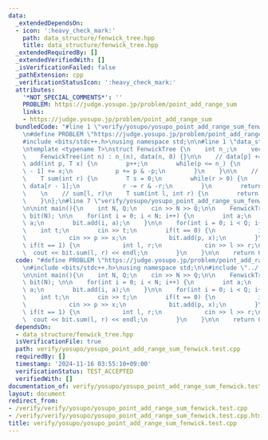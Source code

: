 ```yaml
---
data:
  _extendedDependsOn:
  - icon: ':heavy_check_mark:'
    path: data_structure/fenwick_tree.hpp
    title: data_structure/fenwick_tree.hpp
  _extendedRequiredBy: []
  _extendedVerifiedWith: []
  _isVerificationFailed: false
  _pathExtension: cpp
  _verificationStatusIcon: ':heavy_check_mark:'
  attributes:
    '*NOT_SPECIAL_COMMENTS*': ''
    PROBLEM: https://judge.yosupo.jp/problem/point_add_range_sum
    links:
    - https://judge.yosupo.jp/problem/point_add_range_sum
  bundledCode: "#line 1 \"verify/yosupo/yosupo_point_add_range_sum_fenwick.test.cpp\"\
    \n#define PROBLEM \"https://judge.yosupo.jp/problem/point_add_range_sum\"\n\n\
    #include <bits/stdc++.h>\nusing namespace std;\n\n#line 1 \"data_structure/fenwick_tree.hpp\"\
    \ntemplate <typename T>\nstruct FenwickTree {\n    int n_;\n    vector<T> data;\n\
    \    FenwickTree(int n) : n_(n), data(n, 0) {}\n\n    // data[p] += x\n    void\
    \ add(int p, T x) {\n        p++;\n        while(p <= n_) {\n            data[p\
    \ - 1] += x;\n            p += p & -p;\n        }\n    }\n\n    // sum[0, r)\n\
    \    T sum(int r) {\n        T s = 0;\n        while(r > 0) {\n            s +=\
    \ data[r - 1];\n            r -= r & -r;\n        }\n        return s;\n    }\n\
    \    \n    // sum[l, r)\n    T sum(int l, int r) {\n        return sum(r) - sum(l);\n\
    \    }\n};\n#line 7 \"verify/yosupo/yosupo_point_add_range_sum_fenwick.test.cpp\"\
    \n\nint main(){\n    int N, Q;\n    cin >> N >> Q;\n\n    FenwickTree<long long>\
    \ bit(N); \n\n    for(int i = 0; i < N; i++) {\n        int a;\n        cin >>\
    \ a;\n        bit.add(i, a);\n    }\n\n    for(int i = 0; i < Q; i++) {\n    \
    \    int t;\n        cin >> t;\n        if(t == 0) {\n            int p, x;\n\
    \            cin >> p >> x;\n            bit.add(p, x);\n        }\n\n       \
    \ if(t == 1) {\n            int l, r;\n            cin >> l >> r;\n          \
    \  cout << bit.sum(l, r) << endl;\n        }\n    }\n\n    return 0;\n}\n"
  code: "#define PROBLEM \"https://judge.yosupo.jp/problem/point_add_range_sum\"\n\
    \n#include <bits/stdc++.h>\nusing namespace std;\n\n#include \"../../data_structure/fenwick_tree.hpp\"\
    \n\nint main(){\n    int N, Q;\n    cin >> N >> Q;\n\n    FenwickTree<long long>\
    \ bit(N); \n\n    for(int i = 0; i < N; i++) {\n        int a;\n        cin >>\
    \ a;\n        bit.add(i, a);\n    }\n\n    for(int i = 0; i < Q; i++) {\n    \
    \    int t;\n        cin >> t;\n        if(t == 0) {\n            int p, x;\n\
    \            cin >> p >> x;\n            bit.add(p, x);\n        }\n\n       \
    \ if(t == 1) {\n            int l, r;\n            cin >> l >> r;\n          \
    \  cout << bit.sum(l, r) << endl;\n        }\n    }\n\n    return 0;\n}"
  dependsOn:
  - data_structure/fenwick_tree.hpp
  isVerificationFile: true
  path: verify/yosupo/yosupo_point_add_range_sum_fenwick.test.cpp
  requiredBy: []
  timestamp: '2024-11-16 03:55:10+09:00'
  verificationStatus: TEST_ACCEPTED
  verifiedWith: []
documentation_of: verify/yosupo/yosupo_point_add_range_sum_fenwick.test.cpp
layout: document
redirect_from:
- /verify/verify/yosupo/yosupo_point_add_range_sum_fenwick.test.cpp
- /verify/verify/yosupo/yosupo_point_add_range_sum_fenwick.test.cpp.html
title: verify/yosupo/yosupo_point_add_range_sum_fenwick.test.cpp
---
```


